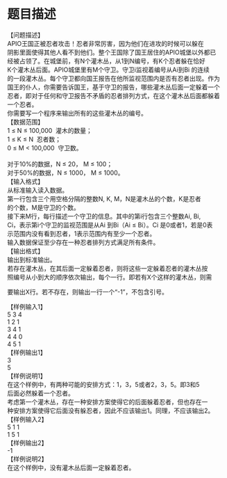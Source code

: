 # 题目描述


<span>【问题描述】 </span><br/>
<span>APIO王国正被忍者攻击！忍者非常厉害，因为他们在进攻的时候可以躲在</span><br/>
<span>阴影里面使得其他人看不到他们。整个王国除了国王居住的APIO城堡以外都已</span><br/>
<span>经被占领了。在城堡前，有N个灌木丛，从1到N编号，有K个忍者躲在恰好</span><br/>
<span>K个灌木丛后面。APIO城堡里有M个守卫。守卫i监视着编号从Ai到Bi 的连续</span><br/>
<span>的一段灌木丛。每个守卫都向国王报告在他所监视范围内是否有忍者出现。作为</span><br/>
<span>国王的仆人，你需要告诉国王，基于守卫的报告，哪些灌木丛后面一定躲着一个</span><br/>
<span>忍者，即对于任何和守卫报告不矛盾的忍者排列方式，在这个灌木丛后面都躲着</span><br/>
<span>一个忍者。 </span><br/>
<span>你需要写一个程序来输出所有的这些灌木丛的编号。 </span><br/>
<span>【数据范围】 </span><br/>
<span>1 ≤ N ≤ 100,000  灌木的数量； </span><br/>
<span>1 ≤ K ≤ N  忍者数； </span><br/>
<span>0 ≤ M &lt; 100,000  守卫数。 </span><br/>
<span> </span><br/>
<span>对于10%的数据，N ≤ 20， M ≤ 100； </span><br/>
<span>对于50%的数据，N ≤ 1000， M ≤ 1000。 </span><br/>
<span>【输入格式】 </span><br/>
<span>从标准输入读入数据。 </span><br/>
<span>第一行包含三个用空格分隔的整数N, K, M，N是灌木丛的个数，K是忍者</span><br/>
<span>的个数，M是守卫的个数。 </span><br/>
<span>接下来M行，每行描述一个守卫的信息。其中的第i行包含三个整数Ai</span><span>, Bi</span><span>, </span><br/>
<span>Ci，表示第i个守卫的监视范围是从Ai 到Bi（Ai</span><span> ≤ Bi）。Ci 是0或者1，若是0表</span><br/>
<span>示范围内没有看到忍者，1表示范围内有至少一个忍者。 </span><br/>
<span>输入数据保证至少存在一种忍者排列方式满足所有条件。 </span><br/>
<span>【输出格式】 </span><br/>
<span>输出到标准输出。 </span><br/>
<span>若存在灌木丛，在其后面一定躲着忍者，则将这些一定躲着忍者的灌木丛按</span><br/>
<span>照编号从小到大的顺序依次输出，每个一行。即若有X个这样的灌木丛，则需</span><br/>
<p>
<span>要输出X行。若不存在，则输出一行一个“-1”，不包含引号。 </span> 
</p>
<p>
<span><span>【样例输入1】 </span><br/>
<span>5 3 4 </span><br/>
<span>1 2 1 </span><br/>
<span>3 4 1 </span><br/>
<span>4 4 0 </span><br/>
<span>4 5 1 </span><br/>
<span>【样例输出1】 </span><br/>
<span>3 </span><br/>
<span>5 </span><br/>
<span>【样例说明1】 </span><br/>
<span>在这个样例中，有两种可能的安排方式：1，3，5或者2，3，5。即3和5</span><br/>
<span>后面必然躲着一个忍者。 </span><br/>
<span>考虑第一个灌木丛，存在一种安排方案使得它的后面躲着忍者，但也存在一</span><br/>
<span>种安排方案使得它后面没有躲忍者，因此不应该输出1。同理，不应该输出2。 </span><br/>
<span>【样例输入2】 </span><br/>
<span>5 1 1 </span><br/>
<span>1 5 1 </span><br/>
<span>【样例输出2】 </span><br/>
<span>-1 </span><br/>
<span>【样例说明2】 </span><br/>
<span>在这个样例中，没有灌木丛后面一定躲着忍者。</span><br/>
<br/>
</span> 
</p>
